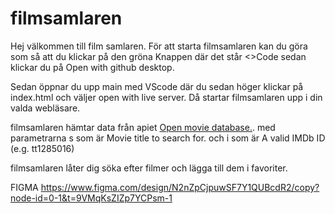 # filmsamlaren

Hej välkommen till film samlaren.
För att starta filmsamlaren kan du göra som så att du klickar på den gröna Knappen där det står <>Code sedan
klickar du på Open with github desktop.

Sedan öppnar du upp main med VScode där du sedan höger klickar på index.html och väljer open with live server.
Då startar filmsamlaren upp i din valda webläsare.

filmsamlaren hämtar data från apiet [Open movie database.](https://www.omdbapi.com/).
med parametrarna s som är Movie title to search for.
och i som är A valid IMDb ID (e.g. tt1285016)

filmsamlaren låter dig söka efter filmer och lägga till dem i favoriter.

FIGMA
https://www.figma.com/design/N2nZpCjpuwSF7Y1QUBcdR2/copy?node-id=0-1&t=9VMqKsZIZp7YCPsm-1
